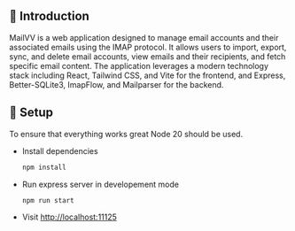 ## 💬 Introduction

MailVV is a web application designed to manage email accounts and their associated emails using the IMAP protocol. It allows users to import, export, sync, and delete email accounts, view emails and their recipients, and fetch specific email content. The application leverages a modern technology stack including React, Tailwind CSS, and Vite for the frontend, and Express, Better-SQLite3, ImapFlow, and Mailparser for the backend.

## 🔧 Setup

To ensure that everything works great Node 20 should be used.

- Install dependencies

  ```sh
  npm install
  ```

- Run express server in developement mode

  ```sh
  npm run start
  ```

- Visit <http://localhost:11125>

